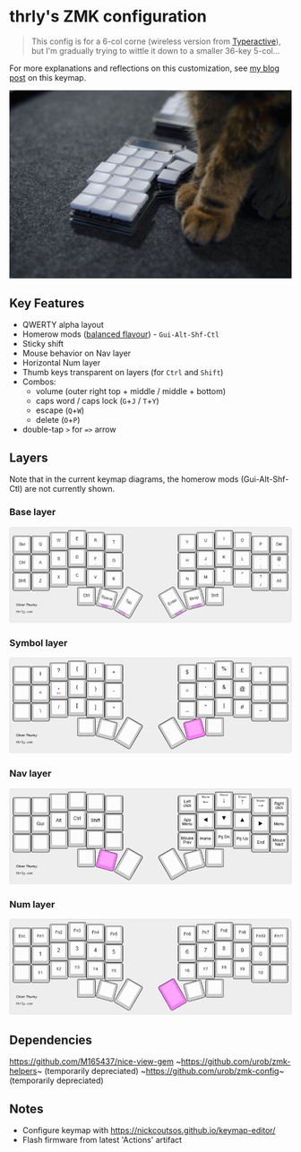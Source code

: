 # thrly's ZMK configuration

> This config is for a 6-col corne (wireless version from [Typeractive](https://typeractive.xyz/)), but I'm gradually trying to wittle it down to a smaller 36-key 5-col...

For more explanations and reflections on this customization, see [my blog post](https://thrly.com/blog/thoughts-on-customising-a-split-keyboard-layout/) on this keymap.

![cat paws and keyboard closeup](img\cat-corne.jpg)

## Key Features

- QWERTY alpha layout
- Homerow mods ([balanced flavour](https://zmk.dev/docs/keymaps/behaviors/hold-tap#option-3-balanced)) - `Gui-Alt-Shf-Ctl`
- Sticky shift
- Mouse behavior on Nav layer
- Horizontal Num layer
- Thumb keys transparent on layers (for `Ctrl` and `Shift`)
- Combos:
  - volume (outer right top + middle / middle + bottom)
  - caps word / caps lock (`G`+`J` / `T`+`Y`)
  - escape (`Q`+`W`)
  - delete (`O`+`P`)
- double-tap `>` for `=>` arrow

## Layers

Note that in the current keymap diagrams, the homerow mods (Gui-Alt-Shf-Ctl) are not currently shown.

### Base layer

![Base keymap diagram](img\corne-base-layer.png)

### Symbol layer

![Symbol keymap diagram](img\corne-symbol-layer.png)

### Nav layer

![Nav keymap diagram](img\corne-nav-layer.png)

### Num layer

![Num keymap diagram](img\corne-num-layer.png)

## Dependencies

https://github.com/M165437/nice-view-gem
~https://github.com/urob/zmk-helpers~ (temporarily depreciated)
~https://github.com/urob/zmk-config~ (temporarily depreciated)

## Notes

- Configure keymap with https://nickcoutsos.github.io/keymap-editor/
- Flash firmware from latest 'Actions' artifact
